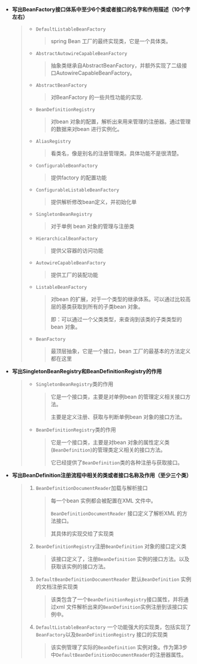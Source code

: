- **写出BeanFactory接口体系中至少6个类或者接口的名字和作用描述（10个字左右）**

  > * `DefaultListableBeanFactory`
  >
  >   > spring Bean 工厂的最终实现类，它是一个具体类。
  >
  > * `AbstractAutowireCapableBeanFactory`
  >
  >   > 抽象类继承自AbstractBeanFactory，并额外实现了二级接口AutowireCapableBeanFactory。
  >
  > * `AbstractBeanFactory`
  >
  >   > 对BeanFactory 的一些共性功能的实现.
  >
  > * `BeanDefinitionRegistry`
  >
  >   > 对bean 对象的配置，解析出来用来管理的注册器。通过管理的数据来对bean 进行实例化。
  >
  > * `AliasRegistry`
  >
  >   > 看类名，像是别名的注册管理类。具体功能不是很清楚。
  >
  > * `ConfigurableBeanFactory`
  >
  >   > 提供factory 的配置功能
  >
  > * `ConfigurableListableBeanFactory`
  >
  >   > 提供解析修改bean定义，并初始化单
  >
  > * `SingletonBeanRegistry`
  >
  >   > 对于单例 bean 对象的管理与注册类
  >
  > * `HierarchicalBeanFactory`
  >
  >   > 提供父容器的访问功能
  >
  > * `AutowireCapableBeanFactory`
  >
  >   > 提供工厂的装配功能
  >
  > * `ListableBeanFactory`
  >
  >   > 对bean 的扩展，对于一个类型的继承体系。可以通过比较高层的基类获取到所有的子类bean 对象。
  >   >
  >   > 即：可以通过一个父类类型，来查询到该类的子类类型的bean 对象。
  >
  > * `BeanFactory`
  >
  >   > 最顶层抽象，它是一个接口，bean 工厂的最基本的方法定义都在这里

- **写出SingletonBeanRegistry和BeanDefinitionRegistry的作用**

  > - `SingletonBeanRegistry`类的作用
  >
  >   > 它是一个接口类，主要是对单例bean 的管理定义相关接口方法。
  >   >
  >   > 主要是定义注册、获取与判断单例bean 对象的接口方法。
  >
  > - `BeanDefinitionRegistry`类的作用
  >
  >   > 它是一个接口类，主要是对bean 对象的属性定义类(`BeanDefinition`)的管理类定义相关的接口方法。
  >   >
  >   > 它已经提供了`BeanDefinition`类的各种注册与获取接口。

- **写出BeanDefinition注册流程中相关的类或者接口名称及作用（至少三个类）**

  > 1. `BeanDefinitionDocumentReader`加载与解析接口
  >
  >    > 每一个bean 实例都会被配置在XML 文件中。
  >    >
  >    > `BeanDefinitionDocumentReader` 接口定义了解析XML 的方法接口。
  >    >
  >    > 其具体的实现交给了实现类
  >
  > 2. `BeanDefinitionRegistry`注册`BeanDefinition` 对象的接口定义类
  >
  >    > 该接口定义了，注册`BeanDefinition` 实例的接口方法。以及获取该实例的接口方法。
  >
  > 3. `DefaultBeanDefinitionDocumentReader` 默认`BeanDefinition` 实例的文档注册实现类
  >
  >    > 该类包含了一个`BeanDefinitionRegistry`接口属性，并将通过xml 文件解析出来的`BeanDefinition`实例注册到该接口实例中。
  >
  > 4. `DefaultListableBeanFactory` 一个功能强大的实现类，包括实现了`BeanFactory`以及`BeanDeFinitionRegistry` 接口的实现类
  >
  >    > 该实例管理了实际的`BeanDefinition` 实例对象。作为第3步中`DefaultBeanDefinitionDocumentReader`的注册器属性。

